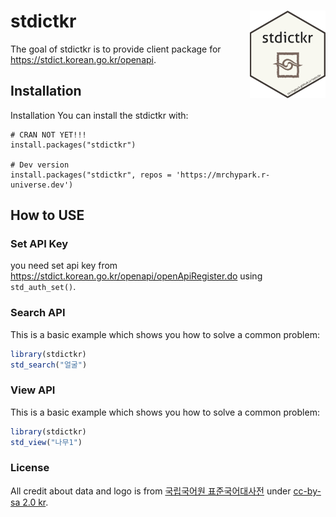 
# stdictkr [<img src="man/figures/logo.png" align="right" height=140/>](https://mrchypark.github.io/stdictkr/index.html)

<!-- badges: start -->
<!-- badges: end -->

The goal of stdictkr is to provide client package for <https://stdict.korean.go.kr/openapi>.

## Installation

Installation
You can install the stdictkr with:

```
# CRAN NOT YET!!!
install.packages("stdictkr")

# Dev version
install.packages("stdictkr", repos = 'https://mrchypark.r-universe.dev')
```

## How to USE

### Set API Key

you need set api key from <https://stdict.korean.go.kr/openapi/openApiRegister.do> using `std_auth_set()`.

### Search API

This is a basic example which shows you how to solve a common problem:

``` r
library(stdictkr)
std_search("얼굴")
```

### View API

This is a basic example which shows you how to solve a common problem:

``` r
library(stdictkr)
std_view("나무1")
```

### License

All credit about data and logo is from [국립국어원 표준국어대사전](https://stdict.korean.go.kr/main/main.do) under [cc-by-sa 2.0 kr](https://creativecommons.org/licenses/by-sa/2.0/kr/).
